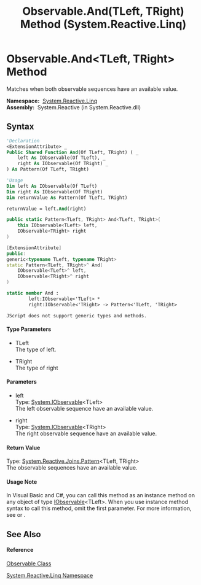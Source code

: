 ﻿---
title: Observable.And(TLeft, TRight) Method  (System.Reactive.Linq)
TOCTitle: And(TLeft, TRight) Method
ms:assetid: M:System.Reactive.Linq.Observable.And``2(System.IObservable{``0},System.IObservable{``1})
ms:mtpsurl: https://msdn.microsoft.com/en-us/library/Hh229153(v=VS.103)
ms:contentKeyID: 36068569
ms.date: 06/28/2011
mtps_version: v=VS.103
f1_keywords:
- System.Reactive.Linq.Observable.And``2
dev_langs:
- CSharp
- JScript
- VB
- FSharp
- c++
---

# Observable.And\<TLeft, TRight\> Method

Matches when both observable sequences have an available value.

**Namespace:**  [System.Reactive.Linq](hh211929\(v=vs.103\).md)  
**Assembly:**  System.Reactive (in System.Reactive.dll)

## Syntax

``` vb
'Declaration
<ExtensionAttribute> _
Public Shared Function And(Of TLeft, TRight) ( _
    left As IObservable(Of TLeft), _
    right As IObservable(Of TRight) _
) As Pattern(Of TLeft, TRight)
```

``` vb
'Usage
Dim left As IObservable(Of TLeft)
Dim right As IObservable(Of TRight)
Dim returnValue As Pattern(Of TLeft, TRight)

returnValue = left.And(right)
```

``` csharp
public static Pattern<TLeft, TRight> And<TLeft, TRight>(
    this IObservable<TLeft> left,
    IObservable<TRight> right
)
```

``` c++
[ExtensionAttribute]
public:
generic<typename TLeft, typename TRight>
static Pattern<TLeft, TRight>^ And(
    IObservable<TLeft>^ left, 
    IObservable<TRight>^ right
)
```

``` fsharp
static member And : 
        left:IObservable<'TLeft> * 
        right:IObservable<'TRight> -> Pattern<'TLeft, 'TRight> 
```

``` jscript
JScript does not support generic types and methods.
```

#### Type Parameters

  - TLeft  
    The type of left.

<!-- end list -->

  - TRight  
    The type of right

#### Parameters

  - left  
    Type: [System.IObservable](https://msdn.microsoft.com/en-us/library/Dd990377)\<TLeft\>  
    The left observable sequence have an available value.  

<!-- end list -->

  - right  
    Type: [System.IObservable](https://msdn.microsoft.com/en-us/library/Dd990377)\<TRight\>  
    The right observable sequence have an available value.  

#### Return Value

Type: [System.Reactive.Joins.Pattern](hh229293\(v=vs.103\).md)\<TLeft, TRight\>  
The observable sequences have an available value.  

#### Usage Note

In Visual Basic and C\#, you can call this method as an instance method on any object of type [IObservable](https://msdn.microsoft.com/en-us/library/Dd990377)\<TLeft\>. When you use instance method syntax to call this method, omit the first parameter. For more information, see [](https://msdn.microsoft.com/en-us/library/Bb384936) or [](https://msdn.microsoft.com/en-us/library/Bb383977).

## See Also

#### Reference

[Observable Class](hh244252\(v=vs.103\).md)

[System.Reactive.Linq Namespace](hh211929\(v=vs.103\).md)

